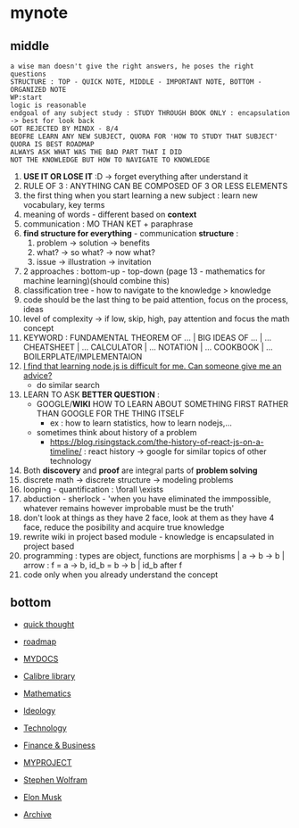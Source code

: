 # mynote

## middle

```
a wise man doesn't give the right answers, he poses the right questions
STRUCTURE : TOP - QUICK NOTE, MIDDLE - IMPORTANT NOTE, BOTTOM - ORGANIZED NOTE
WP:start
logic is reasonable
endgoal of any subject study : STUDY THROUGH BOOK ONLY : encapsulation -> best for look back
GOT REJECTED BY MINDX - 8/4
BEOFRE LEARN ANY NEW SUBJECT, QUORA FOR 'HOW TO STUDY THAT SUBJECT'
QUORA IS BEST ROADMAP
ALWAYS ASK WHAT WAS THE BAD PART THAT I DID
NOT THE KNOWLEDGE BUT HOW TO NAVIGATE TO KNOWLEDGE
```

1. **USE IT OR LOSE IT** :D -> forget everything after understand it
2. RULE OF 3 : ANYTHING CAN BE COMPOSED OF 3 OR LESS ELEMENTS
3. the first thing when you start learning a new subject : learn new vocabulary, key terms
4. meaning of words - different based on **context**
5. communication : MO THAN KET + paraphrase
6. **find structure for everything** - communication **structure** :
    1. problem -> solution -> benefits
    2. what? -> so what? -> now what?
    3. issue -> illustration -> invitation
7. 2 approaches : bottom-up - top-down (page 13 - mathematics for machine learning)(should combine this)
8. classification tree - how to navigate to the knowledge > knowledge
9. code should be the last thing to be paid attention, focus on the process, ideas
10. level of complexity -> if low, skip, high, pay attention and focus the math concept
11. KEYWORD : FUNDAMENTAL THEOREM OF ... | BIG IDEAS OF ... | ... CHEATSHEET | ... CALCULATOR | ... NOTATION | ... COOKBOOK | ... BOILERPLATE/IMPLEMENTAION
12. [I find that learning node.js is difficult for me. Can someone give me an advice?](https://www.quora.com/I-find-that-learning-node-js-is-difficult-for-me-Can-someone-give-me-an-advice)
    - do similar search
13. LEARN TO ASK **BETTER QUESTION** :
    - GOOGLE/**WIKI** HOW TO LEARN ABOUT SOMETHING FIRST RATHER THAN GOOGLE FOR THE THING ITSELF
        - ex : how to learn statistics, how to learn nodejs,...
    - sometimes think about history of a problem
        - https://blog.risingstack.com/the-history-of-react-js-on-a-timeline/ : react history -> google for similar topics of other technology
14. Both **discovery** and **proof** are integral parts of **problem solving**
15. discrete math -> discrete structure -> modeling problems
16. looping - quantification : \forall \exists
17. abduction - sherlock - 'when you have eliminated the immpossible, whatever remains however improbable must be the truth'
18. don't look at things as they have 2 face, look at them as they have 4 face, reduce the posibility and acquire true knowledge
19. rewrite wiki in project based module - knowledge is encapsulated in project based
20. programming : types are object, functions are morphisms | a -> b -> b | arrow : f = a -> b, id_b = b -> b | id_b after f
21. code only when you already understand the concept

## bottom

-   [quick thought](quick-thought)
-   [roadmap](roadmap)
-   [MYDOCS](MYDOCS)
-   [Calibre library](Calibre-Library-and-Courses)

-   [Mathematics](Mathematics)
-   [Ideology](Ideology)
-   [Technology](Technology)

-   [Finance & Business](Finance-n-Business)
-   [MYPROJECT](MYPROJECT)

-   [Stephen Wolfram](Stephen-Wolfram)
-   [Elon Musk](Elon-Musk)

-   [Archive](archive)
